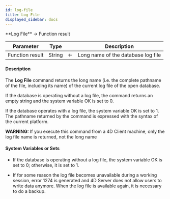 ```yaml
---
id: log-file
title: Log File
displayed_sidebar: docs
---
```



<!-- REF #_command_.Log File.Syntax-->**Log File**  -> Function result<!-- END REF-->


<!-- REF #_command_.Log File.Params -->
|Parameter|Type||Description|
|---------|--- |:---:|------|
|Function result|String|<-|Long name of the database log file|
<!-- END REF -->


#### Description




The **Log File** command returns the long name (i.e. the complete pathname of the file, including its name) of the current log file of the open database. 

If the database is operating without a log file, the command returns an empty string and the system variable OK is set to 0. 

If the database operates with a log file, the system variable OK is set to 1. The pathname returned by the command is expressed with the syntax of the current platform.

**WARNING:** If you execute this command from a 4D Client machine, only the log file name is returned, not the long name


#### System Variables or Sets




* If the database is operating without a log file, the system variable OK is set to 0; otherwise, it is set to 1.

* If for some reason the log file becomes unavailable during a working  session, error 1274 is generated and 4D Server does not allow users to  write data anymore. When the log file is available again, it is  necessary to do a backup.


